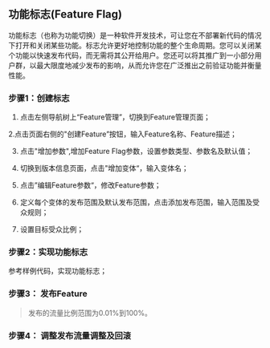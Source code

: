 ## 功能标志(Feature Flag)

   功能标志（也称为功能切换）是一种软件开发技术，可让您在不部署新代码的情况下打开和关闭某些功能。标志允许更好地控制功能的整个生命周期。您可以关闭某个功能以快速发布代码，而无需将其公开给用户。您还可以将其推广到一小部分用户群，以最大限度地减少发布的影响，从而允许您在广泛推出之前验证功能并衡量性能。


### 步骤1：创建标志
    
   1. 点击左侧导航树上“Feature管理”，切换到Feature管理页面；
    
   2.点击页面右侧的"创建Feature”按钮，输入Feature名称、Feature描述；
    
   3. 点击"增加参数",增加Feature Flag参数，设置参数类型、参数名及默认值；
    
   4. 切换到版本信息页面，点击"增加变体“，输入变体名；
    
   5. 点击”编辑Feature参数“，修改Feature参数；
    
   6. 定义每个变体的发布范围及默认发布范围，点击添加发布范围，输入范围及受众规则；
    
   7. 设置目标受众比例；

### 步骤2：实现功能标志

   参考样例代码，实现功能标志；
           
### 步骤3： 发布Feature

   > 发布的流量比例范围为0.01%到100%。
    
### 步骤4： 调整发布流量调整及回滚

